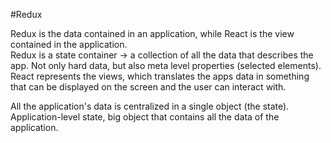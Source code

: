 #Redux

Redux is the data contained in an application, while React is the view contained in the application.  
Redux is a state container -> a collection of all the data that describes the app. Not only hard data, but also meta level properties (selected elements). React represents the views, which translates the apps data in something that can be displayed on the screen and the user can interact with.  

All the application's data is centralized in a single object (the state).  
Application-level state, big object that contains all the data of the application.  
